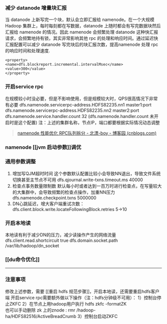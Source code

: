 

###  减少 datanode 增量块汇报  
当 datanode 上新写完一个块，默认会立即汇报给 namenode。在一个大规模 Hadoop 集群上，每时每刻都在写数据，datanode 上随时都会有写完数据块然后汇报给 namenode 的情况。因此 namenode 会频繁处理 datanode 这种快汇报请求，会频繁地持有锁，其实非常影响其他 rpc 的处理和响应时间。通过延迟快汇报配置可以减少 datanode 写完块后的块汇报次数，提高namenode 处理 rpc 的响应时间和处理速度. 

```
<property> 
<name>dfs.blockreport.incremental.intervalMsec</name>
<value>300</value>  
</property>    
```

### 开启service rpc
在规模较小时没必要，但是不影响使用，但是规模较大时，QPS很高情况下非常有必要
dfs.namenode.servicerpc-address.HDFS82235.nn1 master1:port
dfs.namenode.servicerpc-address.HDFS82235.nn2 master2:port
dfs.namenode.service.handler.count  32  (dfs.namenode.handler.count 未开启时是这个配置)
注：上述的集群名称，节点IP，端口都要根据实际情况动态调整
> [namenode 性能优化 RPC队列拆分 - 北漂-boy - 博客园 (cnblogs.com)](https://www.cnblogs.com/yjt1993/p/11198855.html)


### namenode [[jvm 启动参数]]调优


### 通用参数调整
1. 增加写QJM超时时间
这个参数默认配置比较小会导致NN退出，导致文件系统切换甚至主节点不可用
dfs.qjournal.write-txns.timeout.ms 40000
2. 检查点事务数量限制数
默认每小时或者达到一百万时进行检查点，在写量较大的大集群中，会导致频繁的检查点操作，加重NN压力
dfs.namenode.checkpoint.txns 5000000
3. DN心跳延迟，增大客户端重试次数：
dfs.client.block.write.locateFollowingBlock.retries 5->10

### 开启本地读
本地读有利于减少DN的压力，减少读操作产生的网络流量
dfs.client.read.shortcircuit  true
dfs.domain.socket.path  /var/lib/hadoop/dn_socket

### [[du命令优化]]

---
### 注意事项
修改上述参数，需要 [[重启 hdfs 规范步骤]]，开启本地读，还需要重启hdfs客户端
开启service rpc需要额外做以下操作（注：hdfs分钟级不可用）：
1）控制台停止ZKFC
2）在节点上用hadoop用户执行
hdfs zkfc -formatZK  
也可以手动删除 zk 上的znode : rmr /hadoop-ha/HDFS82516/ActiveBreadCrumb
3）控制台启动ZKFC




